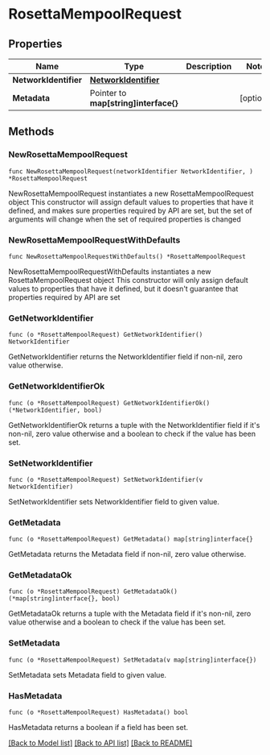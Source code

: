# RosettaMempoolRequest

## Properties

Name | Type | Description | Notes
------------ | ------------- | ------------- | -------------
**NetworkIdentifier** | [**NetworkIdentifier**](NetworkIdentifier.md) |  | 
**Metadata** | Pointer to **map[string]interface{}** |  | [optional] 

## Methods

### NewRosettaMempoolRequest

`func NewRosettaMempoolRequest(networkIdentifier NetworkIdentifier, ) *RosettaMempoolRequest`

NewRosettaMempoolRequest instantiates a new RosettaMempoolRequest object
This constructor will assign default values to properties that have it defined,
and makes sure properties required by API are set, but the set of arguments
will change when the set of required properties is changed

### NewRosettaMempoolRequestWithDefaults

`func NewRosettaMempoolRequestWithDefaults() *RosettaMempoolRequest`

NewRosettaMempoolRequestWithDefaults instantiates a new RosettaMempoolRequest object
This constructor will only assign default values to properties that have it defined,
but it doesn't guarantee that properties required by API are set

### GetNetworkIdentifier

`func (o *RosettaMempoolRequest) GetNetworkIdentifier() NetworkIdentifier`

GetNetworkIdentifier returns the NetworkIdentifier field if non-nil, zero value otherwise.

### GetNetworkIdentifierOk

`func (o *RosettaMempoolRequest) GetNetworkIdentifierOk() (*NetworkIdentifier, bool)`

GetNetworkIdentifierOk returns a tuple with the NetworkIdentifier field if it's non-nil, zero value otherwise
and a boolean to check if the value has been set.

### SetNetworkIdentifier

`func (o *RosettaMempoolRequest) SetNetworkIdentifier(v NetworkIdentifier)`

SetNetworkIdentifier sets NetworkIdentifier field to given value.


### GetMetadata

`func (o *RosettaMempoolRequest) GetMetadata() map[string]interface{}`

GetMetadata returns the Metadata field if non-nil, zero value otherwise.

### GetMetadataOk

`func (o *RosettaMempoolRequest) GetMetadataOk() (*map[string]interface{}, bool)`

GetMetadataOk returns a tuple with the Metadata field if it's non-nil, zero value otherwise
and a boolean to check if the value has been set.

### SetMetadata

`func (o *RosettaMempoolRequest) SetMetadata(v map[string]interface{})`

SetMetadata sets Metadata field to given value.

### HasMetadata

`func (o *RosettaMempoolRequest) HasMetadata() bool`

HasMetadata returns a boolean if a field has been set.


[[Back to Model list]](../README.md#documentation-for-models) [[Back to API list]](../README.md#documentation-for-api-endpoints) [[Back to README]](../README.md)


